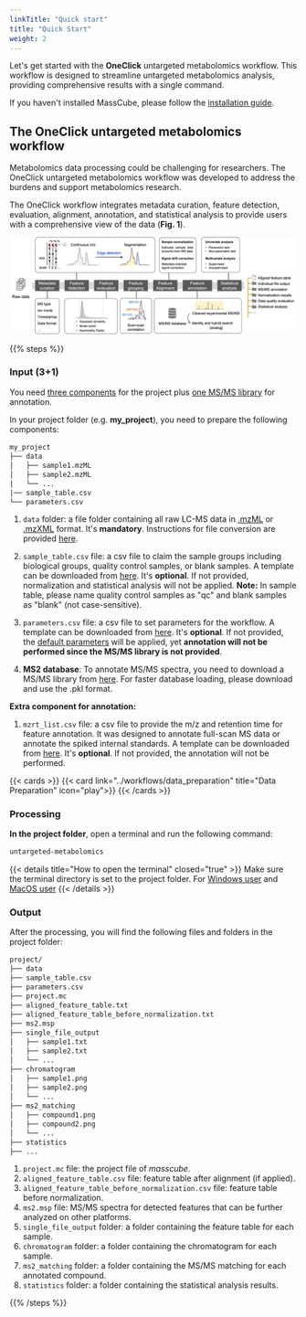 ```yaml
---
linkTitle: "Quick start"
title: "Quick Start"
weight: 2
---
```


Let's get started with the **OneClick** untargeted metabolomics workflow. This workflow is designed to streamline untargeted metabolomics analysis, providing comprehensive results with a single command.

If you haven't installed MassCube, please follow the [installation guide](../installation).

## The OneClick untargeted metabolomics workflow

Metabolomics data processing could be challenging for researchers. The OneClick untargeted metabolomics workflow was developed to address the burdens and support metabolomics research.

The OneClick workflow integrates metadata curation, feature detection, evaluation, alignment, annotation, and statistical analysis to provide users with a comprehensive view of the data (**Fig. 1**).

![](untargeted_workflow.png "Fig. 1. The OneClick untargeted metabolomics workflow")

{{% steps %}}

### Input (3+1)

You need <u>three components</u> for the project plus <u>one MS/MS library</u> for annotation.

In your project folder (e.g. **my_project**), you need to prepare the following components:

```
my_project
├── data
│   ├── sample1.mzML
│   ├── sample2.mzML
|   └── ...
|── sample_table.csv
└── parameters.csv
```

1. `data` folder: a file folder containing all raw LC-MS data in <u>.mzML</u> or <u>.mzXML</u> format. It's **mandatory**. Instructions for file conversion are provided [here](../workflows/data_preparation).

2. `sample_table.csv` file: a csv file to claim the sample groups including biological groups, quality control samples, or blank samples. A template can be downloaded from [here](https://github.com/huaxuyu/masscubedocs/blob/main/content/docs/sample_table.csv). It's **optional**. If not provided, normalization and statistical analysis will not be applied. **Note:** In sample table, please name quality control samples as "qc" and blank samples as "blank" (not case-sensitive).

3. `parameters.csv` file: a csv file to set parameters for the workflow. A template can be downloaded from [here](https://github.com/huaxuyu/masscubedocs/blob/main/content/docs/parameters.csv). It's **optional**. If not provided, the [default parameters](../parameter) will be applied, yet **annotation will not be performed since the MS/MS library is not provided**.

4. **MS2 database**: To annotate MS/MS spectra, you need to download a MS/MS library from [here](https://zenodo.org/records/11363475). For faster database loading, please download and use the .pkl format.

**Extra component for annotation:**

1. `mzrt_list.csv` file: a csv file to provide the m/z and retention time for feature annotation. It was designed to annotate full-scan MS data or annotate the spiked internal standards. A template can be downloaded from [here](https://github.com/huaxuyu/masscubedocs/blob/main/content/docs/mzrt_list.csv). It's **optional**. If not provided, the annotation will not be performed.

{{< cards >}}
{{< card link="../workflows/data_preparation" title="Data Preparation" icon="play">}}
{{< /cards >}}

### Processing

**In the project folder**, open a terminal and run the following command:

```bash
untargeted-metabolomics
```

{{< details title="How to open the terminal" closed="true" >}}
Make sure the terminal directory is set to the project folder. For [Windows user](https://johnwargo.com/posts/2024/launch-windows-terminal/) and [MacOS user](https://support.apple.com/guide/terminal/open-or-quit-terminal-apd5265185d-f365-44cb-8b09-71a064a42125/mac#:~:text=Terminal%20for%20me-,Open%20Terminal,%2C%20then%20double%2Dclick%20Terminal.)
{{< /details >}}

### Output

After the processing, you will find the following files and folders in the project folder:

```
project/
├── data
├── sample_table.csv
├── parameters.csv
├── project.mc
├── aligned_feature_table.txt
├── aligned_feature_table_before_normalization.txt
├── ms2.msp
├── single_file_output
│   ├── sample1.txt
│   ├── sample2.txt
│   └── ...
├── chromatogram
│   ├── sample1.png
│   ├── sample2.png
│   └── ...
├── ms2_matching
│   ├── compound1.png
│   ├── compound2.png
│   └── ...
├── statistics
├── ...
```

1. `project.mc` file: the project file of _masscube_.
2. `aligned_feature_table.csv` file: feature table after alignment (if applied).
3. `aligned_feature_table_before_normalization.csv` file: feature table before normalization.
4. `ms2.msp` file: MS/MS spectra for detected features that can be further analyzed on other platforms.
5. `single_file_output` folder: a folder containing the feature table for each sample.
6. `chromatogram` folder: a folder containing the chromatogram for each sample.
7. `ms2_matching` folder: a folder containing the MS/MS matching for each annotated compound.
8. `statistics` folder: a folder containing the statistical analysis results.

{{% /steps %}}

